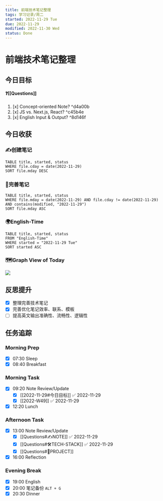 ```yaml
---
title: 前端技术笔记整理
tags: 学习记录/周二
started: 2022-11-29 Tue
due: 2022-11-29
modified: 2022-11-30 Wed
status: Done
---
```

# 前端技术笔记整理
## 今日目标
#### ❓[[Questions]]
1. [x] Concept-oriented Note? ^d4a00b
2. [x] JS vs. Next.js, React? ^c45b4e
3. [x] English Input & Output? ^8d146f
## 今日收获
### ✍️创建笔记

```dataview
TABLE title, started, status
WHERE file.cday = date(2022-11-29)
SORT file.mday DESC
```

### 📝完善笔记

```dataview
TABLE title, started, status
WHERE file.mday = date(2022-11-29) AND file.cday != date(2022-11-29) AND contains(modified, "2022-11-29")
SORT file.mday ASC
```

### 🌍English-Time

```dataview
TABLE title, started, status
FROM "English-Time"
WHERE started = "2022-11-29 Tue"
SORT started ASC
```

### 🗺️Graph View of Today

![](https://cdn.nlark.com/yuque/0/2022/png/29677165/1669715221201-bb508ee3-8482-4f01-80bf-d1b596049647.png)
## 反思提升
- [x] 整理完善技术笔记
- [x] 完善优化笔记效率、联系、模板
- [ ] 提高英文输出准确性、流畅性、逻辑性
## 任务追踪
### Morning Prep
- [x] 07:30 Sleep
- [x] 08:40 Breakfast
### Morning Task
- [x] 09:20 Note Review/Update
	- [x] [[2022-11-29#今日目标]] ✅ 2022-11-29
	- [x] [[2022-W49]] ✅ 2022-11-29
- [x] 12:20 Lunch
### Afternoon Task
- [x] 13:00 Note Review/Update
	- [x] [[Questions#✍️NOTE]] ✅ 2022-11-29
	- [x] [[Questions#🛠️TECH-STACK]] ✅ 2022-11-29
	- [x] [[Questions#🚀PROJECT]]
- [x] 16:00 Reflection
### Evening Break
- [x] 19:00 English
- [x] 20:00 笔记备份 `ALT + G`
- [x] 20:30 Dinner